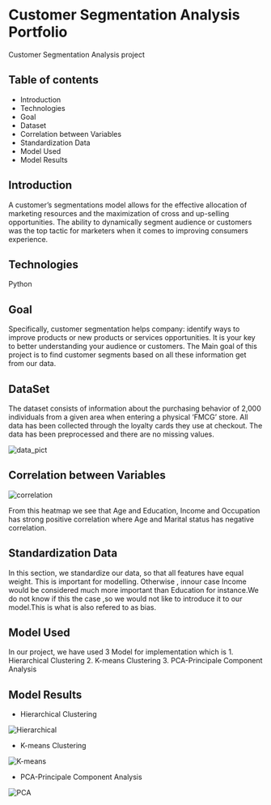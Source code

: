 # Customer Segmentation Analysis Portfolio
Customer Segmentation Analysis project

## Table of contents
* Introduction
* Technologies
* Goal
* Dataset
* Correlation between Variables
* Standardization Data
* Model Used
* Model Results

## Introduction
A customer’s segmentations model allows for the effective allocation of marketing resources and the maximization of cross and up-selling opportunities. The ability to dynamically segment audience or customers was the top tactic for marketers when it comes to improving consumers experience.

## Technologies
Python

## Goal
Specifically, customer segmentation helps company: identify ways to improve products or new products or services opportunities. It is your key to better understanding your audience or customers. The Main goal of this project is to find customer segments based on all these information get from our data.

## DataSet
The dataset consists of information about the purchasing behavior of 2,000 individuals from a given area when entering a physical ‘FMCG’ store. All data has been collected through the loyalty cards they use at checkout. The data has been preprocessed and there are no missing values. 

![data_pict](https://user-images.githubusercontent.com/32566240/99598819-75367c80-29fa-11eb-8f79-e523d93a7ebe.png)
						
## Correlation between Variables
![correlation](https://user-images.githubusercontent.com/32566240/99599371-86cc5400-29fb-11eb-98c9-5fab1f628ac8.png)

From this heatmap we see that Age and Education, Income and Occupation has strong positive correlation where Age and Marital status has negative correlation.

## Standardization Data
In this section, we standardize our data, so that all features have equal weight. This is important for modelling. Otherwise , innour case Income would be considered much more important than Education for instance.We do not know if this the case ,so we would not like to introduce it to our model.This is what is also refered to as bias.

## Model Used
In our project, we have used 3 Model for implementation which is 
                  1. Hierarchical Clustering
		  2. K-means Clustering
		  3. PCA-Principale Component Analysis
## Model Results
* Hierarchical Clustering

![Hierarchical](https://user-images.githubusercontent.com/32566240/99999821-032ab280-2dc1-11eb-8b57-0838d14e5aab.png)

* K-means Clustering

![K-means](https://user-images.githubusercontent.com/32566240/100001770-e93e9f00-2dc3-11eb-8b0b-8b8971563638.png)

* PCA-Principale Component Analysis

![PCA](https://user-images.githubusercontent.com/32566240/100001939-299e1d00-2dc4-11eb-8ea5-0c91fba06dff.png)
